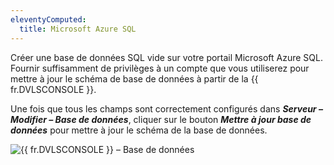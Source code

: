 ```yaml
---
eleventyComputed:
  title: Microsoft Azure SQL
---
```

Créer une base de données SQL vide sur votre portail Microsoft Azure SQL. Fournir suffisamment de privilèges à un compte que vous utiliserez pour mettre à jour le schéma de base de données à partir de la {{ fr.DVLSCONSOLE }}.

Une fois que tous les champs sont correctement configurés dans ***Serveur – Modifier – Base de données***, cliquer sur le bouton ***Mettre à jour base de données*** pour mettre à jour le schéma de la base de données.

![{{ fr.DVLSCONSOLE }} – Base de données](https://cdnweb.devolutions.net/docs/fr/server/ServerOp8132.png)
